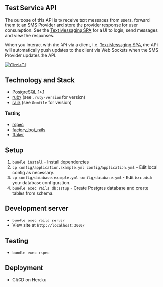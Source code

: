 ## Test Service API
The purpose of this API is to receive text messages from users, forward them to an SMS Provider and store the provider response for user consumption. See the [Text Messaging SPA](https://github.com/Natasha08/texting-service-spa) for a UI to login, send messages and view the responses.

When you interact with the API via a client, i.e. [Text Messaging SPA](https://github.com/Natasha08/texting-service-spa), the API will automatically push updates to the client via Web Sockets when the SMS Provider updates the API.

[![CircleCI](https://circleci.com/gh/Natasha08/texting-service/tree/main.svg?style=shield&circle-token=fd48b96294fe267e44625c3ec162f43208fe6623)](https://circleci.com/gh/Natasha08/texting-service/tree/main)

## Technology and Stack
- [PostgreSQL 14.1](https://www.postgresql.org/docs/current/)
- [ruby](https://www.ruby-lang.org/en/news/2021/07/07/ruby-3-0-2-released/) (see `.ruby-version` for version)
- [rails](http://guides.rubyonrails.org/v6.1/) (see `Gemfile` for version)

#### Testing
- [rspec](http://rspec.info/documentation/)
- [factory_bot_rails](https://github.com/thoughtbot/factory_bot_rails)
- [ffaker](https://github.com/ffaker/ffaker)

## Setup
1. `bundle install` - Install dependencies
3. `cp config/application.example.yml config/application.yml` - Edit local config as necessary.
4. `cp config/database.example.yml config/database.yml` - Edit to match your database configuration.
5. `bundle exec rails db:setup` - Create Postgres database and create tables from schema.

## Development server
- `bundle exec rails server`
- View site at `http://localhost:3000/`

## Testing
- `bundle exec rspec`

## Deployment
- CI/CD on Heroku
